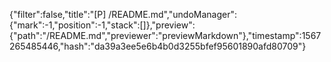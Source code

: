 {"filter":false,"title":"[P] /README.md","undoManager":{"mark":-1,"position":-1,"stack":[]},"preview":{"path":"/README.md","previewer":"previewMarkdown"},"timestamp":1567265485446,"hash":"da39a3ee5e6b4b0d3255bfef95601890afd80709"}